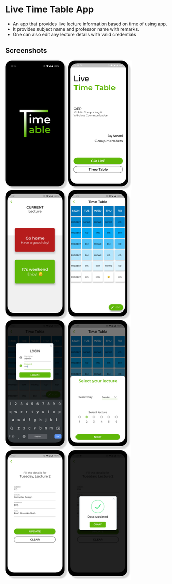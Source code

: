 # Live Time Table App

- An app that provides live lecture information based on time of using app.
- It provides subject name and professor name with remarks.
- One can also edit any lecture details with valid credentials

## Screenshots

<img src="ss/1.png" height=405 align=left>
<img src="ss/2.png" height=405 align=left>
<img src="ss/3.png" height=405 align=left>
<img src="ss/4.png" height=405 align=left>
<img src="ss/5.png" height=405 align=left>
<img src="ss/6.png" height=405 align=left>
<img src="ss/7.png" height=405 align=left>
<img src="ss/8.png" height=405 align=left>
